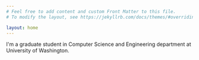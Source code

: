 ```yaml
---
# Feel free to add content and custom Front Matter to this file.
# To modify the layout, see https://jekyllrb.com/docs/themes/#overriding-theme-defaults

layout: home
---
```


I'm a graduate student in Computer Science and Engineering department at University of Washington.
<!-- My advisors are Rajesh Rao and Maya Cakmak, and I have collaborated with  Dieter Fox, Su-In Lee and Jeff Bilmes. -->
